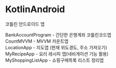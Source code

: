 # KotlinAndroid
코틀린 안드로이드 앱

BankAccountProgram - 간단한 은행계좌 코틀린코드앱   
CountMVVM - MVVM 카운트앱   
LocationApp - 지도앱 (현재 위도경도, 주소 가져오기)   
MyRecipeApp - 요리 레시피 앱(네비게이션 기능 활용)   
MyShoppingListApp - 쇼핑구매목록 리스트 정리앱   
